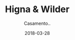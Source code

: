 ---
title: Higna & Wilder
subtitle: "Casamento.."
layout: default
modal-id: 33
date: 2018-03-28
img: "higna-893x272.jpg"
thumbnail: "higna-893x272.jpg"
alt: image-alt
project-date: April 2014
client: Start Bootstrap
category: Web Development
description: "

Casamento de Higna e Wilder.

"

---